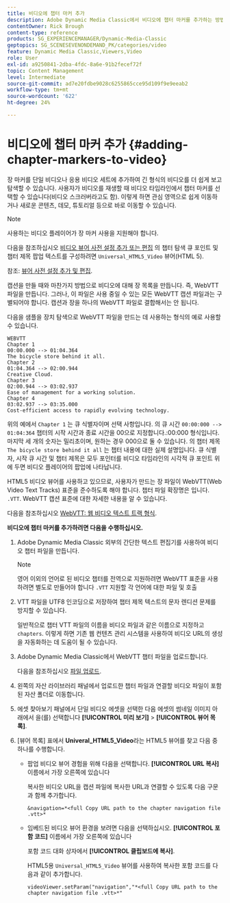 ```yaml
---
title: 비디오에 챕터 마커 추가
description: Adobe Dynamic Media Classic에서 비디오에 챕터 마커를 추가하는 방법을 알아봅니다.
contentOwner: Rick Brough
content-type: reference
products: SG_EXPERIENCEMANAGER/Dynamic-Media-Classic
geptopics: SG_SCENESEVENONDEMAND_PK/categories/video
feature: Dynamic Media Classic,Viewers,Video
role: User
exl-id: a9250841-2dba-4fdc-8a6e-91b2fecef72f
topic: Content Management
level: Intermediate
source-git-commit: ad7e20fdbe9028c6255865cce95d109f9e9eeab2
workflow-type: tm+mt
source-wordcount: '622'
ht-degree: 24%

---
```


# 비디오에 챕터 마커 추가 {#adding-chapter-markers-to-video}

장 마커를 단일 비디오나 응용 비디오 세트에 추가하여 긴 형식의 비디오를 더 쉽게 보고 탐색할 수 있습니다. 사용자가 비디오를 재생할 때 비디오 타임라인에서 챕터 마커를 선택할 수 있습니다(비디오 스크러버라고도 함). 이렇게 하면 관심 영역으로 쉽게 이동하거나 새로운 콘텐츠, 데모, 튜토리얼 등으로 바로 이동할 수 있습니다.

>[!NOTE]
>
>사용하는 비디오 플레이어가 장 마커 사용을 지원해야 합니다.

다음을 참조하십시오 [비디오 뷰어 사전 설정 추가 또는 편집](previewing-videos-video-viewer.md#adding_or_editing_a_video_viewer_preset) 의 챕터 탐색 큐 포인트 및 챕터 제목 팝업 텍스트를 구성하려면 `Universal_HTML5_Video` 뷰어(HTML 5).

참조: [뷰어 사전 설정 추가 및 편집](application-setup.md#adding_and_editing_viewer_presets).

캡션을 만들 때와 마찬가지 방법으로 비디오에 대해 장 목록을 만듭니다. 즉, WebVTT 파일을 만듭니다. 그러나, 이 파일은 사용 중일 수 있는 모든 WebVTT 캡션 파일과는 구별되어야 합니다. 캡션과 장을 하나의 WebVTT 파일로 결합해서는 안 됩니다.

다음을 샘플을 장치 탐색으로 WebVTT 파일을 만드는 데 사용하는 형식의 예로 사용할 수 있습니다.

```as3
WEBVTT 
Chapter 1 
00:00.000 --> 01:04.364 
The bicycle store behind it all. 
Chapter 2 
01:04.364 --> 02:00.944 
Creative Cloud. 
Chapter 3 
02:00.944 --> 03:02.937 
Ease of management for a working solution. 
Chapter 4 
03:02.937 --> 03:35.000 
Cost-efficient access to rapidly evolving technology.
```

위의 예에서 `Chapter 1` 는 큐 식별자이며 선택 사항입니다. 의 큐 시간 `00:00:000 --> 01:04:364` 챕터의 시작 시간과 종료 시간을 00으로 지정합니다.:00:000 형식입니다. 마지막 세 개의 숫자는 밀리초이며, 원하는 경우 000으로 둘 수 있습니다. 의 챕터 제목 `The bicycle store behind it all` 는 챕터 내용에 대한 실제 설명입니다. 큐 식별자, 시작 큐 시간 및 챕터 제목은 모두 포인터를 비디오 타임라인의 시각적 큐 포인트 위에 두면 비디오 플레이어의 팝업에 나타납니다.

HTML5 비디오 뷰어를 사용하고 있으므로, 사용자가 만드는 장 파일이 WebVTT(Web Video Text Tracks) 표준을 준수하도록 해야 합니다. 챕터 파일 확장명은 입니다. `.VTT`. WebVTT 캡션 표준에 대한 자세한 내용을 알 수 있습니다.

다음을 참조하십시오 [WebVTT: 웹 비디오 텍스트 트랙 형식](https://w3c.github.io/webvtt/).

**비디오에 챕터 마커를 추가하려면 다음을 수행하십시오.**

1. Adobe Dynamic Media Classic 외부의 간단한 텍스트 편집기를 사용하여 비디오 챕터 파일을 만듭니다.

   >[!NOTE]
   >
   >영어 이외의 언어로 된 비디오 챕터를 전역으로 지원하려면 WebVTT 표준을 사용하려면 별도로 만들어야 합니다 `.VTT` 지원할 각 언어에 대한 파일 및 호출

1. VTT 파일을 UTF8 인코딩으로 저장하여 챕터 제목 텍스트의 문자 렌디션 문제를 방지할 수 있습니다.

   일반적으로 챕터 VTT 파일의 이름을 비디오 파일과 같은 이름으로 지정하고 `chapters`. 이렇게 하면 기존 웹 컨텐츠 관리 시스템을 사용하여 비디오 URL의 생성을 자동화하는 데 도움이 될 수 있습니다.

1. Adobe Dynamic Media Classic에서 WebVTT 챕터 파일을 업로드합니다.

   다음을 참조하십시오 [파일 업로드](uploading-files.md#uploading_files).

1. 왼쪽의 자산 라이브러리 패널에서 업로드한 챕터 파일과 연결할 비디오 파일이 포함된 자산 폴더로 이동합니다.
1. 에셋 찾아보기 패널에서 단일 비디오 에셋을 선택한 다음 에셋의 썸네일 이미지 아래에서 을(를) 선택합니다 **[!UICONTROL 미리 보기]** > **[!UICONTROL 뷰어 목록]**.
1. [뷰어 목록] 표에서 **Univeral_HTML5_Video**&#x200B;라는 HTML5 뷰어를 찾고 다음 중 하나를 수행합니다.

   * 팝업 비디오 뷰어 경험을 위해 다음을 선택합니다. **[!UICONTROL URL 복사]** 이름에서 가장 오른쪽에 있습니다

     복사한 비디오 URL을 캡션 파일에 복사한 URL과 연결할 수 있도록 다음 구문과 함께 추가합니다.

     `&navigation=*<full Copy URL path to the chapter navigation file .vtt>*`

   * 임베드된 비디오 뷰어 환경을 보려면 다음을 선택하십시오. **[!UICONTROL 포함 코드]** 이름에서 가장 오른쪽에 있습니다

     포함 코드 대화 상자에서 **[!UICONTROL 클립보드에 복사]**.

     HTML5용 `Universal_HTML5_Video` 뷰어를 사용하여 복사한 포함 코드를 다음과 같이 추가합니다.

     `videoViewer.setParam("navigation","*<full Copy URL path to the chapter navigation file .vtt>*"`
